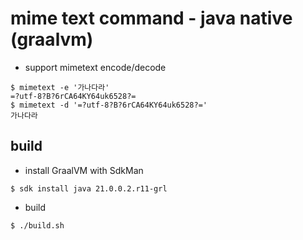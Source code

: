 # mime text command - java native (graalvm)
* support mimetext encode/decode
```shell
$ mimetext -e '가나다라'
=?utf-8?B?6rCA64KY64uk6528?=
$ mimetext -d '=?utf-8?B?6rCA64KY64uk6528?='
가나다라
```

## build
* install GraalVM with SdkMan
```shell
$ sdk install java 21.0.0.2.r11-grl
```
* build
```shell
$ ./build.sh
```

